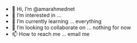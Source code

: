 - 👋 Hi, I’m @amarahmednet
- 👀 I’m interested in ... 
- 🌱 I’m currently learning ... everything
- 💞️ I’m looking to collaborate on ... nothing for now 
- 📫 How to reach me ... email me

<!---
amarahmednet/amarahmednet is a ✨ special ✨ repository because its `README.md` (this file) appears on your GitHub profile.
You can click the Preview link to take a look at your changes.
--->
